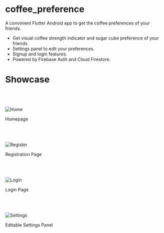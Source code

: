 # coffee_preference

A convinient Flutter Android app to get the coffee preferences of your friends.

  - Get visual coffee strength indicator and sugar cube preference of your friends.
  - Settings panel to edit your preferences.
  - Signup and login features.
  - Powered by Firebase Auth and Cloud Firestore.

# Showcase
<br/><br/><br/>
![Home](https://i.imgur.com/LfJ5WjY.png)

Homepage<br/><br/><br/><br/>

![Register](https://i.imgur.com/A7ZPFWz.png)

Registration Page<br/><br/><br/><br/>

![Login](https://i.imgur.com/ZcE1cbq.png)

Login Page<br/><br/><br/><br/>

![Settings](https://i.imgur.com/Vx8uwTZ.png)

Editable Settings Panel<br/><br/><br/><br/>
